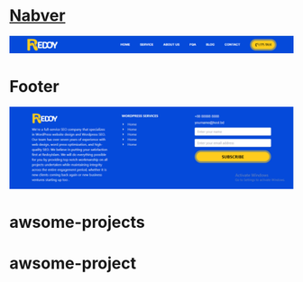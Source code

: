 # <a href="src/Components/Navbar/Navbar.jsx">Nabver</a>
<a href="src/Components/Navbar/Navbar.jsx">![A picture of a cat](src/assets/navber.png)</a>
# Footer
![A picture of a cat](src/assets/footer.png)
# awsome-projects
# awsome-project
